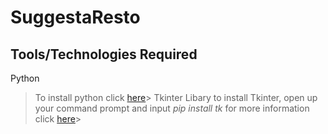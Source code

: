 # SuggestaResto
## Tools/Technologies Required
Python
> To install python click [here]([url](https://www.python.org/downloads/))>
Tkinter Libary
> to install Tkinter, open up your command prompt and input _pip install tk_ 
> for more information click [here]([url](https://www.tutorialspoint.com/how-to-install-tkinter-in-python))>
